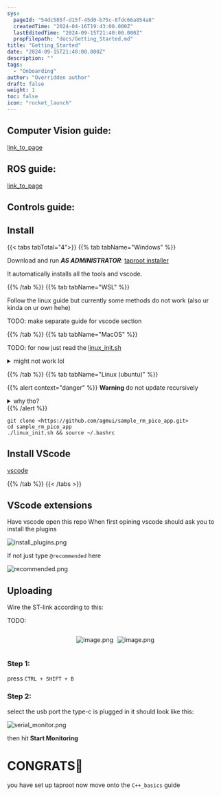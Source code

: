 ```yaml
---
sys:
  pageId: "54dc585f-d15f-45d0-b75c-8fdc66a854a8"
  createdTime: "2024-04-16T19:43:00.000Z"
  lastEditedTime: "2024-09-15T21:40:00.000Z"
  propFilepath: "docs/Getting_Started.md"
title: "Getting_Started"
date: "2024-09-15T21:40:00.000Z"
description: ""
tags:
  - "Onboarding"
author: "Overridden author"
draft: false
weight: 1
toc: false
icon: "rocket_launch"
---
```


## Computer Vision guide:

[link_to_page](86d45bc0-388b-4d26-8848-44f255f73d0e)

## ROS guide:

[link_to_page](3c76c1de-ec8f-46d6-8b0a-294005edc2d5)

## Controls guide:

## Install

{{< tabs tabTotal="4">}}
{{% tab tabName="Windows" %}}

Download and run _**AS ADMINISTRATOR**_: [taproot installer](https://github.com/Thornbots/TeachingFreshies/releases/tag/1.0)

It automatically installs all the tools and vscode.

{{% /tab %}}
{{% tab tabName="WSL" %}}

Follow the linux guide but currently some methods do not work (also ur kinda on ur own hehe)

TODO: make separate guide for vscode section

{{% /tab %}}
{{% tab tabName="MacOS" %}}

TODO: for now just read the [linux_init.sh](https://github.com/agmui/sample_rm_pico_app/blob/main/linux_init.sh)

<details>
<summary>might not work lol</summary>

`brew install libusb pkg-config`

Next install: [vscode](https://code.visualstudio.com/Download)

</details>

{{% /tab %}}
{{% tab tabName="Linux (ubuntu)" %}}

{{% alert context="danger" %}}
**Warning** do not update recursively
<details>
<summary>why tho?</summary>
There are some submodules that may go on for a while (like tinyusb) and I highly
recommend you don't need to get them.
If you want to see what submodules I update just look in `linux_init.sh`
</details>
{{% /alert %}}

```shell
git clone <https://github.com/agmui/sample_rm_pico_app.git>
cd sample_rm_pico_app
./linux_init.sh && source ~/.bashrc
```

## Install VScode

[vscode](https://code.visualstudio.com/Download)

{{% /tab %}}
{{< /tabs >}}

## VScode extensions

Have vscode open this repo
When first opining vscode should ask you to install the plugins

![install_plugins.png](https://prod-files-secure.s3.us-west-2.amazonaws.com/d518164a-d88e-44d1-a4ee-3adb3bd8bce0/89bd30f0-1825-4e77-867b-0a41ce370880/install_plugins.png?X-Amz-Algorithm=AWS4-HMAC-SHA256&X-Amz-Content-Sha256=UNSIGNED-PAYLOAD&X-Amz-Credential=ASIAZI2LB466YU2NUJLA%2F20250225%2Fus-west-2%2Fs3%2Faws4_request&X-Amz-Date=20250225T061107Z&X-Amz-Expires=3600&X-Amz-Security-Token=IQoJb3JpZ2luX2VjEAYaCXVzLXdlc3QtMiJIMEYCIQCaCZvv2Dc3B3n3ziOK2as7iFx4J%2BqG3awlP2ItvCKKzgIhAM0sZhddEh7htQA6jbSLuOO7qu8e4wvg7EFrT9OXmINhKv8DCD8QABoMNjM3NDIzMTgzODA1IgynsL1Dyi2oNwfi6Xoq3AN065%2F0GY6dmS1%2BVPyBseZkZJr%2BGMn6TxHMx1X3aPPiW53KqaU6kOZcYiB4hAU1%2FmUygeyCHBTlUjewu8MMXdz8vd5J21LIr2Nr2t5%2BCEReFvVb99mAsylxE5kavjKGKKoCe7TEi1SuwY0tnktTcX6NA9i0%2BuOoI0lY0OUnZNgyKT4XZrt5gQZaHqlIitjBZDa4RixglThve3BjitfBRGlSl0MEKiaYE2HO8g2LCtyPW9%2FpIP3RTH3sg%2Fi8is1TP2nlaxcfBxeY2vn7o%2BoZVarA7mwtM3DfDS44tIJLWMoAWgDrlI1%2FK9Bd5j4BbrIdJrfN%2B%2BY8K5EPn04wZFLixT6yGSjpcktWPH5CbVsboUtuvowLDD8bA810pGX%2B8hbDm1TfcHXrWpm6s48uWgB%2FD1nxkN3hCZAHoFtPM%2Bb%2FUMXvSLzDf6QqmmQ%2FdtaUmSqVTgZZiJL1TA1pMv9Liao%2FcrgGLWJmKsQy0WKF%2BDZm%2FldX6Zb2GRAOoVrSDEs0Q1EWdCt2XuzPZ29QIgMnybcv0d%2FNIcRLq0cvsq3%2BUUe55wwd3rVjVGngtgo0VoKTFXa168XmaLXr8DCkJDsAJUwqolQ9R6eR5eziXyJpuyLVh19li1KKKQGQnoiCcNx5FTCurvW9BjqkAUsngHso%2BWPeA6OuZcCfgXPDlOSTKT1dNJbOAyTnpGUg31VSMmik4FrJh0%2Bd%2BSaF3WW6itui6YLukrOZC5Vr5diZM28LrdV3kIIkHZlLZDHV%2FfnOJhhNOPkWfc4tReNgcMDF8CPatdr1zCD9fIgZrW%2BzmY4xXcb1sYqauIWJyzsGU%2BTn%2F8IFOSBVecFqmRGaND%2BlGc3oUm5Ns8SMxRq84oFdEurj&X-Amz-Signature=c6a5c6ed33ab0679886e6b5158a446537df6a468fd632599d6c0fbbe17953327&X-Amz-SignedHeaders=host&x-id=GetObject)

If not just type `@recommended` here  

![recommended.png](https://prod-files-secure.s3.us-west-2.amazonaws.com/d518164a-d88e-44d1-a4ee-3adb3bd8bce0/61e661e9-5d85-4dfc-be0d-8d2097a5e793/recommended.png?X-Amz-Algorithm=AWS4-HMAC-SHA256&X-Amz-Content-Sha256=UNSIGNED-PAYLOAD&X-Amz-Credential=ASIAZI2LB466YU2NUJLA%2F20250225%2Fus-west-2%2Fs3%2Faws4_request&X-Amz-Date=20250225T061107Z&X-Amz-Expires=3600&X-Amz-Security-Token=IQoJb3JpZ2luX2VjEAYaCXVzLXdlc3QtMiJIMEYCIQCaCZvv2Dc3B3n3ziOK2as7iFx4J%2BqG3awlP2ItvCKKzgIhAM0sZhddEh7htQA6jbSLuOO7qu8e4wvg7EFrT9OXmINhKv8DCD8QABoMNjM3NDIzMTgzODA1IgynsL1Dyi2oNwfi6Xoq3AN065%2F0GY6dmS1%2BVPyBseZkZJr%2BGMn6TxHMx1X3aPPiW53KqaU6kOZcYiB4hAU1%2FmUygeyCHBTlUjewu8MMXdz8vd5J21LIr2Nr2t5%2BCEReFvVb99mAsylxE5kavjKGKKoCe7TEi1SuwY0tnktTcX6NA9i0%2BuOoI0lY0OUnZNgyKT4XZrt5gQZaHqlIitjBZDa4RixglThve3BjitfBRGlSl0MEKiaYE2HO8g2LCtyPW9%2FpIP3RTH3sg%2Fi8is1TP2nlaxcfBxeY2vn7o%2BoZVarA7mwtM3DfDS44tIJLWMoAWgDrlI1%2FK9Bd5j4BbrIdJrfN%2B%2BY8K5EPn04wZFLixT6yGSjpcktWPH5CbVsboUtuvowLDD8bA810pGX%2B8hbDm1TfcHXrWpm6s48uWgB%2FD1nxkN3hCZAHoFtPM%2Bb%2FUMXvSLzDf6QqmmQ%2FdtaUmSqVTgZZiJL1TA1pMv9Liao%2FcrgGLWJmKsQy0WKF%2BDZm%2FldX6Zb2GRAOoVrSDEs0Q1EWdCt2XuzPZ29QIgMnybcv0d%2FNIcRLq0cvsq3%2BUUe55wwd3rVjVGngtgo0VoKTFXa168XmaLXr8DCkJDsAJUwqolQ9R6eR5eziXyJpuyLVh19li1KKKQGQnoiCcNx5FTCurvW9BjqkAUsngHso%2BWPeA6OuZcCfgXPDlOSTKT1dNJbOAyTnpGUg31VSMmik4FrJh0%2Bd%2BSaF3WW6itui6YLukrOZC5Vr5diZM28LrdV3kIIkHZlLZDHV%2FfnOJhhNOPkWfc4tReNgcMDF8CPatdr1zCD9fIgZrW%2BzmY4xXcb1sYqauIWJyzsGU%2BTn%2F8IFOSBVecFqmRGaND%2BlGc3oUm5Ns8SMxRq84oFdEurj&X-Amz-Signature=4f4ca7f5099836957678087075cb90b9f67ef7873528785c8e14c09c2fd02bc4&X-Amz-SignedHeaders=host&x-id=GetObject)

## Uploading

Wire the ST-link according to this:

TODO:

<div style="display: flex;flex-direction: row; column-gap:10px; max-width: 630px;justify-content: center;">
<div>

![image.png](https://prod-files-secure.s3.us-west-2.amazonaws.com/d518164a-d88e-44d1-a4ee-3adb3bd8bce0/210ecb78-1116-4d7b-b9b7-2292f66fa2c2/image.png?X-Amz-Algorithm=AWS4-HMAC-SHA256&X-Amz-Content-Sha256=UNSIGNED-PAYLOAD&X-Amz-Credential=ASIAZI2LB4664S2IYMXG%2F20250225%2Fus-west-2%2Fs3%2Faws4_request&X-Amz-Date=20250225T061111Z&X-Amz-Expires=3600&X-Amz-Security-Token=IQoJb3JpZ2luX2VjEAYaCXVzLXdlc3QtMiJIMEYCIQDYQIZsrudOkfbUvRVPo2Vio0JTL1FbAQeG%2FeYZeVCQwAIhAJYBYayVXz%2BUyG%2BSjnpuATAzU%2BZRx2dQlZRMaKf9fA3cKv8DCD8QABoMNjM3NDIzMTgzODA1Igwbtdiesu3Lt74kRBEq3ANfXtUvpEPvsSAF7MDnkBcVHsMZOTlPrRf6I56oLwWk7bmfhNveBVikwlX038IKcyyFwc2Qed9z8BGP427OEwYAMIHPY54LsWEZESq%2F08O8GKh0SYokcmWaj%2FxL73faeSKlYKcjMZ6tOMrjMpFl%2Bl%2FGXdH63auEI32LC8yIqiI30JxKAB44M5XV6wv9POh%2FtjnCfiqSRNB%2BkbrX2g5iJT1OU1LgQ2mKVJ7%2BtBmh6km5sbTGW9KVNeniuGCt4qg6%2BCd7F8HqrWFHE2o6HKRrRTZT8oJOwPPcIQ8TVNpr%2FhUd6P%2BWZIk6eauvSFS8xljoTKMRfGAYGIznzW29%2FjeYmaDmyym%2FdZnppGqneh%2B2%2BYDoVaK7lir%2BNSSAqRAOsmopzamcKmfHCm2KwTo8w6361DAn3Zkrw%2F9yp1xyac%2Bls4qOnMLJWL1Yg0HdwV7UGlaA2TuRN1dqfjlNeRaWEWY2BYbh9jiqTD0t5JK0qPS%2BlIpMJzqlShrDLIrtXFZ3d%2BCB6jwunijQzYN9URUsDXrX1jgNyp2n3IujGgNoD4Am9uyARh49o3QzzskO6aokCUGJD7kFfv0%2Bdv8Ga%2FBDaV0jLz5fXnJpCK5M7PwM3ZAjVVaYxXN0%2Fkgsi7a1OkjT2DDQrfW9BjqkAc%2FIOnTGevBTttXLQjrQVThdiIRp2%2B9kiQll%2FqJlWfXfz8JG7fK7IRnha0cDyvK5%2FpkbukhXvUNLh3Y6W3yOf3W3x0G%2BcYO2IobHNtFmykwxhlXcw7Wr2Q%2Bxxrd6CrrIKAgJi6U%2FkEhY0txO4qoA2ungkUlH3kxug9CaqvjrlIBWJMYMxEV%2B0q7E5zv2dgjudsGABlswE98%2FfUhvXH4IV5IaZzHe&X-Amz-Signature=8e320bb9c648f9133f2178bd5c6935ae58740582613944066842a9dbbfb93cf9&X-Amz-SignedHeaders=host&x-id=GetObject)

</div>
<div>

![image.png](https://prod-files-secure.s3.us-west-2.amazonaws.com/d518164a-d88e-44d1-a4ee-3adb3bd8bce0/33a0fd0f-8ca6-4a86-8e09-26e95ded1fff/image.png?X-Amz-Algorithm=AWS4-HMAC-SHA256&X-Amz-Content-Sha256=UNSIGNED-PAYLOAD&X-Amz-Credential=ASIAZI2LB466UFEFZF3L%2F20250225%2Fus-west-2%2Fs3%2Faws4_request&X-Amz-Date=20250225T061111Z&X-Amz-Expires=3600&X-Amz-Security-Token=IQoJb3JpZ2luX2VjEAYaCXVzLXdlc3QtMiJHMEUCIQDjTqMwpCfxqzAfBpQJftJ8b2A7wMqGkXpLobsHgZX%2BTwIgcG4ztpSE%2BfQN9I5H85Bs%2FW42f%2BH0YCfMRav%2FuKTVNoEq%2FwMIPxAAGgw2Mzc0MjMxODM4MDUiDGOBnXoGE%2BIUeAOOjSrcA8MruaVRLwc6rxLcR0OUawzGDDb%2BMPUu0Xj8Jy%2BwaU0741Su6U8P%2FJPErxDFOrPC3jNjhoFOY5eU1L8Iun%2BLlMi4SBpN5gge9LK%2FNwV3BwPAHyWKhTA9c0z5PN0ulsCuwGaiuiRch8rqmz9iWK1O9KPjUDGliMhW%2F8%2B6cuuwJzRI61xHaxTfbc%2F%2BjFY02PSaCiUPlLFNmn6Qc7PIozrcRxG%2Fpq7P8wKv9MdVbjPSm7z3oDkIhur5kq%2BkBSkztG8IT7E70ujke7tjHw21yLXLJ9mN7PKU6kUq5eONOYKaUtE7s81gGEo8WANoTbIY0RS0hKtyx8vUzeacQADcKuUL8oKPXh%2B%2FlVsOdNCtCXKeXGY7ovyXr23Oi5r%2FjgDtsGGaUqTLwiKlrTgIau%2FAHDiCt3%2FNKXUm2CgYYsgQKaU6tHdF9QjNxA40ZanOm8iUckXx1jNXjZYUX18wyhy9S7Gr7hxCyCSqBLHwyho7OdPdQtDdAJ3OukWoPbEp1xiZ4Hw%2FiD4Iri7xBvfr5ysYSw0FCJAP5noz%2FjtUfbUEejeA6NBDv15DEo0nrGwJUP%2BMfQk93noBBNMXUghBpwdplgiXm2sLg%2BnScFwMggVXQCZZ2g3Eq%2FiKLZAHodLkarVeMIWt9b0GOqUBy0gWtyi%2Fn7BjaWj4rYAvsvbXd1LjSL1ZEefZYFW9KZDmEumYRxzRhBH7KwPGaZ1V%2Fw25N3ntAthew%2BYOzUiQ8Z1Poe%2BsV8BxcxvQO5LOe%2FvtqgVzvbJVaPPsDJVjRP%2FNbbzrg%2ByCQ1WIckA8l2O7REuaSXtRwBuxiSOoPzqqexyYNKJ2bmXGyVZf8FNHp%2BEDJDE4tMfYkT2BwlN48EeRJnOCrt5f&X-Amz-Signature=c6a677bf827a37a02e97d551008d94c19156dae4f3dc2e65ff2b7c28f846f9ea&X-Amz-SignedHeaders=host&x-id=GetObject)

</div>
</div>

### Step 1:

press `CTRL + SHIFT + B`

### Step 2:

select the usb port the type-c is plugged in it should look like this:

![serial_monitor.png](https://prod-files-secure.s3.us-west-2.amazonaws.com/d518164a-d88e-44d1-a4ee-3adb3bd8bce0/f03f4774-05d4-4393-b6a0-d5efb6d315ab/serial_monitor.png?X-Amz-Algorithm=AWS4-HMAC-SHA256&X-Amz-Content-Sha256=UNSIGNED-PAYLOAD&X-Amz-Credential=ASIAZI2LB466YU2NUJLA%2F20250225%2Fus-west-2%2Fs3%2Faws4_request&X-Amz-Date=20250225T061107Z&X-Amz-Expires=3600&X-Amz-Security-Token=IQoJb3JpZ2luX2VjEAYaCXVzLXdlc3QtMiJIMEYCIQCaCZvv2Dc3B3n3ziOK2as7iFx4J%2BqG3awlP2ItvCKKzgIhAM0sZhddEh7htQA6jbSLuOO7qu8e4wvg7EFrT9OXmINhKv8DCD8QABoMNjM3NDIzMTgzODA1IgynsL1Dyi2oNwfi6Xoq3AN065%2F0GY6dmS1%2BVPyBseZkZJr%2BGMn6TxHMx1X3aPPiW53KqaU6kOZcYiB4hAU1%2FmUygeyCHBTlUjewu8MMXdz8vd5J21LIr2Nr2t5%2BCEReFvVb99mAsylxE5kavjKGKKoCe7TEi1SuwY0tnktTcX6NA9i0%2BuOoI0lY0OUnZNgyKT4XZrt5gQZaHqlIitjBZDa4RixglThve3BjitfBRGlSl0MEKiaYE2HO8g2LCtyPW9%2FpIP3RTH3sg%2Fi8is1TP2nlaxcfBxeY2vn7o%2BoZVarA7mwtM3DfDS44tIJLWMoAWgDrlI1%2FK9Bd5j4BbrIdJrfN%2B%2BY8K5EPn04wZFLixT6yGSjpcktWPH5CbVsboUtuvowLDD8bA810pGX%2B8hbDm1TfcHXrWpm6s48uWgB%2FD1nxkN3hCZAHoFtPM%2Bb%2FUMXvSLzDf6QqmmQ%2FdtaUmSqVTgZZiJL1TA1pMv9Liao%2FcrgGLWJmKsQy0WKF%2BDZm%2FldX6Zb2GRAOoVrSDEs0Q1EWdCt2XuzPZ29QIgMnybcv0d%2FNIcRLq0cvsq3%2BUUe55wwd3rVjVGngtgo0VoKTFXa168XmaLXr8DCkJDsAJUwqolQ9R6eR5eziXyJpuyLVh19li1KKKQGQnoiCcNx5FTCurvW9BjqkAUsngHso%2BWPeA6OuZcCfgXPDlOSTKT1dNJbOAyTnpGUg31VSMmik4FrJh0%2Bd%2BSaF3WW6itui6YLukrOZC5Vr5diZM28LrdV3kIIkHZlLZDHV%2FfnOJhhNOPkWfc4tReNgcMDF8CPatdr1zCD9fIgZrW%2BzmY4xXcb1sYqauIWJyzsGU%2BTn%2F8IFOSBVecFqmRGaND%2BlGc3oUm5Ns8SMxRq84oFdEurj&X-Amz-Signature=95de928f3a147475750c04bab1ea33fa04662426e02c31ace464c23d942d8c80&X-Amz-SignedHeaders=host&x-id=GetObject)

then hit **Start Monitoring**

# CONGRATS🎉

you have set up taproot now move onto the `C++_basics` guide
